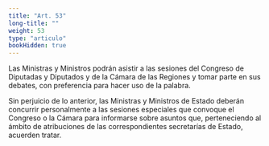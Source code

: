 ```yaml
---
title: "Art. 53"
long-title: ""
weight: 53
type: "articulo"
bookHidden: true
---
```

Las Ministras y Ministros podrán asistir a las sesiones del Congreso de Diputadas y Diputados y de la Cámara de las Regiones y tomar parte en sus debates, con preferencia para hacer uso de la palabra.
 
Sin perjuicio de lo anterior, las Ministras y Ministros de Estado deberán concurrir personalmente a las sesiones especiales que convoque el Congreso o la Cámara para informarse sobre asuntos que, perteneciendo al ámbito de atribuciones de las correspondientes secretarías de Estado, acuerden tratar.
